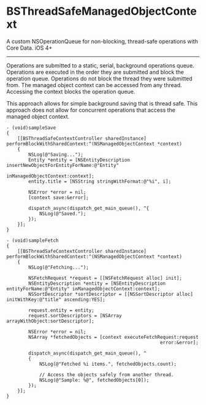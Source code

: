 BSThreadSafeManagedObjectContext
==============================
A custom NSOperationQueue for non-blocking, thread-safe operations with Core Data. iOS 4+
- - -
Operations are submitted to a static, serial, background operations queue.
Operations are executed in the order they are submitted and block the operation queue.
Operations do not block the thread they were submitted from.
The managed object context can be accessed from any thread.
Accessing the context blocks the operation queue.

This approach allows for simple background saving that is thread safe.
This approach does not allow for concurrent operations that access the managed object context.


    - (void)sampleSave
    {
        [[BSThreadSafeContextController sharedInstance] performBlockWithSharedContext:^(NSManagedObjectContext *context)
        {
            NSLog(@"Saving...");
            Entity *entity = [NSEntityDescription insertNewObjectForEntityForName:@"Entity"
                                                           inManagedObjectContext:context];
            entity.title = [NSString stringWithFormat:@"%i", i];

            NSError *error = nil;
            [context save:&error];
            
            dispatch_async(dispatch_get_main_queue(), ^{
                NSLog(@"Saved.");
            });
        }];
    }
    
    - (void)sampleFetch
    {
        [[BSThreadSafeContextController sharedInstance] performBlockWithSharedContext:^(NSManagedObjectContext *context)
        {
            NSLog(@"Fetching...");

            NSFetchRequest *request = [[NSFetchRequest alloc] init];
            NSEntityDescription *entity = [NSEntityDescription entityForName:@"Entity" inManagedObjectContext:context];        
            NSSortDescriptor *sortDescriptor = [[NSSortDescriptor alloc] initWithKey:@"title" ascending:YES];
            
            request.entity = entity;
            request.sortDescriptors = [NSArray arrayWithObject:sortDescriptor];
            
            NSError *error = nil;
            NSArray *fetchedObjects = [context executeFetchRequest:request
                                                            error:&error];

            dispatch_async(dispatch_get_main_queue(), ^
            {
                NSLog(@"Fetched %i items.", fetchedObjects.count);
                
                // Access the objects safely from another thread.
                NSLog(@"Sample: %@", fetchedObjects[0]);
            });
        }];
    }
